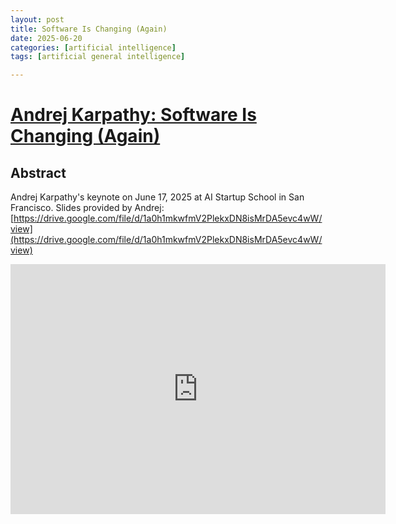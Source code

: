 ```yaml
---
layout: post
title: Software Is Changing (Again)
date: 2025-06-20
categories: [artificial intelligence]
tags: [artificial general intelligence]

---
```


# [Andrej Karpathy: Software Is Changing (Again)](https://www.youtube.com/watch?v=LCEmiRjPEtQ)

## Abstract

Andrej Karpathy's keynote on June 17, 2025 at AI Startup School in San Francisco. Slides provided by Andrej: [https://drive.google.com/file/d/1a0h1mkwfmV2PlekxDN8isMrDA5evc4wW/view](https://drive.google.com/file/d/1a0h1mkwfmV2PlekxDN8isMrDA5evc4wW/view)

<iframe width="600" height="400" src="https://www.youtube.com/embed/LCEmiRjPEtQ?si=R4IDfYu0B5Q7eSUc" title="YouTube video player" frameborder="0" allow="accelerometer; autoplay; clipboard-write; encrypted-media; gyroscope; picture-in-picture; web-share" referrerpolicy="strict-origin-when-cross-origin" allowfullscreen></iframe>